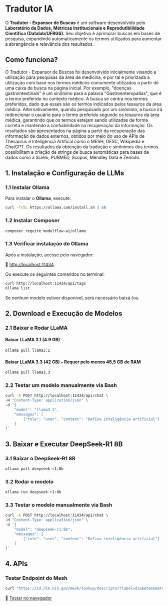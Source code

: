 # Tradutor IA

O **Tradutor - Expansor de Buscas** é um software desenvolvido pelo **Laboratório de Dados, Métricas Institucionais e Reprodutibilidade Científica (Datalab/UFRGS)**. Seu objetivo é aprimorar buscas em bases de pesquisa, expandindo automaticamente os termos utilizados para aumentar a abrangência e relevância dos resultados.

## Como funciona?

O Tradutor - Expansor de Buscas foi desenvolvido inicialmente visando a utilização para pesquisas da área de medicina, e por tal é priorizada a utilização com base nos termos médicos comumente utilizados a partir de uma caixa de busca na página inicial. Por exemplo, "doenças gastrointestinais" é um sinônimo para a palavra "Gastroenteropatias", que é o termo preferido no contexto médico. A busca se centra nos termos preferidos, dado que esses são os termos indicados pelos tesauros da área médica. Alternativamente, quando pesquisado por um sinônimo, a busca irá redirecionar o usuário para o termo preferido segundo os tesauros da área médica, garantindo que os termos estejam sendo utilizadas de forma correta e mantendo a confiabilidade na recuperação da informação. Os resultados são apresentados na página a partir da recuperação das informação de dados externos, obtidos por meio do uso de APIs de Thesaurus e Inteligência Artifical como o MESH, DESC, Wikipedia e ChatGPT. Os resultados da obtenção da tradução e sinônimos dos termos possibilitam a criação de strings de busca automáticas para bases de dados como a Scielo, PUBMED, Scopus, Mendley Data e Zenodo. 

## 1. Instalação e Configuração de LLMs

### 1.1 Instalar Ollama

Para instalar o **Ollama**, execute:

```sh
curl -fsSL https://ollama.com/install.sh | sh
```

### 1.2 Instalar Composer

```sh
composer require modelflow-ai/ollama
```

### 1.3 Verificar instalação do Ollama

Após a instalação, acesse pelo navegador:

🔗 [http://localhost:11434](http://localhost:11434)

Ou execute os seguintes comandos no terminal:

```sh
curl http://localhost:11434/api/tags
ollama list
```

Se nenhum modelo estiver disponível, será necessário baixá-los.

## 2. Download e Execução de Modelos

### 2.1 Baixar e Rodar LLaMA

#### Baixar LLaMA 3.1 (4.9 GB)

```sh
ollama pull llama3.1
```

#### Baixar LLaMA 3.3 (42 GB) – Requer pelo menos 45,5 GB de RAM

```sh
ollama pull llama3.3
```

### 2.2 Testar um modelo manualmente via Bash

```sh
curl -X POST http://localhost:11434/api/chat \  
-H "Content-Type: application/json" \  
-d '{  
    "model": "llama3.1",  
    "messages": [  
        {"role": "user", "content": "Defina inteligência artificial"}  
    ]  
}'
```

## 3. Baixar e Executar DeepSeek-R1 8B

### 3.1 Baixar o DeepSeek-R1 8B

```sh
ollama pull deepseek-r1:8b
```

### 3.2 Rodar o modelo

```sh
ollama run deepseek-r1:8b
```

### 3.3 Testar o modelo manualmente via Bash

```sh
curl -X POST http://localhost:11434/api/chat \  
-H "Content-Type: application/json" \  
-d '{  
    "model": "deepseek-r1:8b",  
    "messages": [  
        {"role": "user", "content": "Defina inteligência artificial"}  
    ]  
}'
```

## 4. APIs

### Testar Endpoint do Mesh

```sh
curl "https://id.nlm.nih.gov/mesh/lookup/descriptor?label=diabetes&match=exact&lang=pt"
```

🔗 [Testar no navegador](https://id.nlm.nih.gov/mesh/lookup/descriptor?label=diabetes&match=exact&lang=pt)
